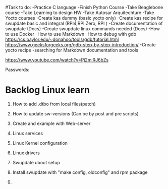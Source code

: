 #Task to do:
-Practice C language
-Finish Python Course
-Take Beaglebone course
-Take Learning to design HW
-Take Autosar Arquitechture
-Take Yocto courses
-Create kas dummy (basic yocto only)
-Create kas recipe for swupdate basic and integral (RPI4,RPI Zero, RPI  )
-Create documentation of swupdate (Docs)
-Create swupdate linux commands needed (Docs)
-How to use Docker
-How to use Markdown
-How to debug with gdb
    https://cs.baylor.edu/~donahoo/tools/gdb/tutorial.html
    https://www.geeksforgeeks.org/gdb-step-by-step-introduction/
-Create yocto recipe
-searching for Markdown documentation and tools
 
https://www.youtube.com/watch?v=Pj2miRJ6bZs

Passwords:

# Backlog Linux learn

1. How to add .dtbo from local files(patch)

2. How to update sw-versions (Can be by post and pre scripts)

3. Create and example with Web-server

4. Linux services

5. Linux Kernel configuration

6. Linux drivers

7. Swupdate uboot setup

8. Install swupdate with "make config, oldconfig" and rpm package

9. 



